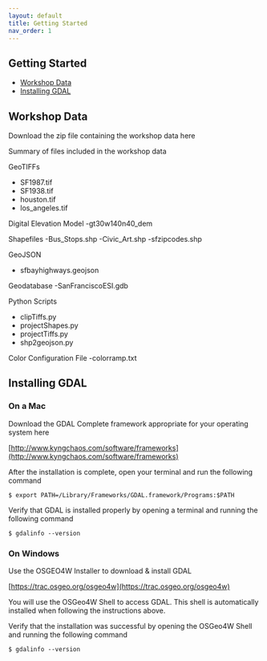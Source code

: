 ```yaml
---
layout: default
title: Getting Started
nav_order: 1
---
```


## Getting Started

* [Workshop Data](#workshop-data)
* [Installing GDAL](#installing-gdal)

## Workshop Data

Download the zip file containing the workshop data here

Summary of files included in the workshop data

GeoTIFFs
- SF1987.tif
- SF1938.tif
- houston.tif
- los_angeles.tif

Digital Elevation Model
-gt30w140n40_dem

Shapefiles
-Bus_Stops.shp
-Civic_Art.shp
-sfzipcodes.shp

GeoJSON
- sfbayhighways.geojson

Geodatabase
-SanFranciscoESI.gdb

Python Scripts
- clipTiffs.py
- projectShapes.py
- projectTiffs.py
- shp2geojson.py

Color Configuration File
-colorramp.txt


## Installing GDAL

### On a Mac

Download the GDAL Complete framework appropriate for your operating system here

[http://www.kyngchaos.com/software/frameworks](http://www.kyngchaos.com/software/frameworks)

After the installation is complete, open your terminal and run the following command

 ```
 $ export PATH=/Library/Frameworks/GDAL.framework/Programs:$PATH
 ```

Verify that GDAL is installed properly by opening a terminal and running the following command

```
$ gdalinfo --version
```

### On Windows



Use the OSGEO4W Installer to download & install GDAL

[https://trac.osgeo.org/osgeo4w](https://trac.osgeo.org/osgeo4w)

You will use the OSGeo4W Shell to access GDAL. This shell is automatically installed when following the instructions above. 

Verify that the installation was successful by opening the OSGeo4W Shell and running the following command

```
$ gdalinfo --version
```
